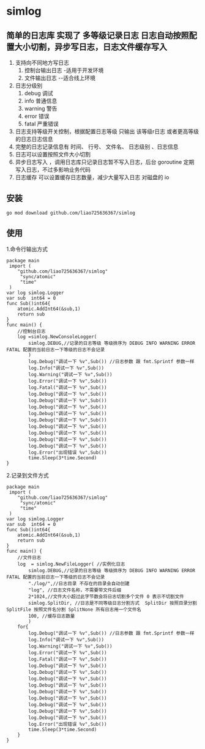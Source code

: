 # simlog
## 简单的日志库 实现了 多等级记录日志 日志自动按照配置大小切割，异步写日志，日志文件缓存写入

1. 支持向不同地方写日志
   1. 控制台输出日志 -适用于开发环境
   2. 文件输出日志 --适合线上环境
2. 日志分级别
   1. debug 调试
   2. info 普通信息
   3. warning 警告
   4. error 错误
   5. fatal 严重错误
3. 日志支持等级开关控制，根据配置日志等级 只输出 该等级r日志 或者更高等级的日志日志信息
4. 完整的日志记录信息有 时间、 行号、 文件名、 日志级别 、日志信息 
5. 日志可以设置按照文件大小切割
6. 异步日志写入 ，调用日志库只记录日志暂不写入日志，后台  goroutine 定期写入日志，不过多影响业务代码
7. 日志缓存 可以设置缓存日志数量，减少大量写入日志 对磁盘的 io



## 安装

```shell
go mod download github.com/liao725636367/simlog 
```



## 使用

1.命令行输出方式

```golang
package main
 import (
 	"github.com/liao725636367/simlog"
	 "sync/atomic"
	 "time"
 )
var log simlog.Logger
var sub  int64 = 0
func Sub()int64{
	atomic.AddInt64(&sub,1)
	return sub
}
func main() {
	//控制台日志
	log =simlog.NewConsoleLogger(
		simlog.DEBUG,//记录的日志等级 等级排序为 DEBUG INFO WARNING ERROR FATAL 配置的当前日志一下等级的日志不会记录
		)
		log.Debug("调试一下 %v",Sub()) //日志参数 跟 fmt.Sprintf 参数一样
		log.Info("调试一下 %v",Sub())
		log.Warning("调试一下 %v",Sub())
		log.Error("调试一下 %v",Sub())
		log.Fatal("调试一下 %v",Sub())
		log.Debug("调试一下 %v",Sub())
		log.Debug("调试一下 %v",Sub())
		log.Debug("调试一下 %v",Sub())
		log.Debug("调试一下 %v",Sub())
		log.Debug("调试一下 %v",Sub())
		log.Debug("调试一下 %v",Sub())
		log.Debug("调试一下 %v",Sub())
		log.Debug("调试一下 %v",Sub())
		log.Debug("调试一下 %v",Sub())
		log.Error("出现错误 %v",Sub())
		time.Sleep(3*time.Second)
}

```



2.记录到文件方式

```golang
package main
 import (
 	"github.com/liao725636367/simlog"
	 "sync/atomic"
	 "time"
 )
var log simlog.Logger
var sub  int64 = 0
func Sub()int64{
	atomic.AddInt64(&sub,1)
	return sub
}
func main() {
	//文件日志
	log  = simlog.NewFileLogger( //实例化日志
		simlog.DEBUG,//记录的日志等级 等级排序为 DEBUG INFO WARNING ERROR FATAL 配置的当前日志一下等级的日志不会记录
		"./log/",//日志目录 不存在的目录会自动创建
		"log", //日志文件名称，不需要带文件后缀
		2*1024,//文件大小超过此字节数会将日志切割多个文件 0 表示不切割文件
		simlog.SplitDir, //日志是不同等级日志分割方式  SplitDir 按照目录分割 SplitFile 按照文件名分割 SplitNone 所有日志用一个文件名
		100, //缓存日志数量
		)
	for{
		log.Debug("调试一下 %v",Sub()) //日志参数 跟 fmt.Sprintf 参数一样
		log.Info("调试一下 %v",Sub())
		log.Warning("调试一下 %v",Sub())
		log.Error("调试一下 %v",Sub())
		log.Fatal("调试一下 %v",Sub())
		log.Debug("调试一下 %v",Sub())
		log.Debug("调试一下 %v",Sub())
		log.Debug("调试一下 %v",Sub())
		log.Debug("调试一下 %v",Sub())
		log.Debug("调试一下 %v",Sub())
		log.Debug("调试一下 %v",Sub())
		log.Debug("调试一下 %v",Sub())
		log.Debug("调试一下 %v",Sub())
		log.Debug("调试一下 %v",Sub())
		log.Error("出现错误 %v",Sub())
		time.Sleep(3*time.Second)
	}
}

```

